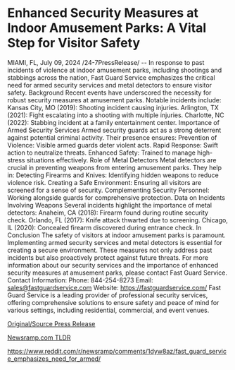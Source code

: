# Enhanced Security Measures at Indoor Amusement Parks: A Vital Step for Visitor Safety

MIAMI, FL, July 09, 2024 /24-7PressRelease/ -- In response to past incidents of violence at indoor amusement parks, including shootings and stabbings across the nation, Fast Guard Service emphasizes the critical need for armed security services and metal detectors to ensure visitor safety.  Background Recent events have underscored the necessity for robust security measures at amusement parks. Notable incidents include:  Kansas City, MO (2019): Shooting incident causing injuries. Arlington, TX (2021): Fight escalating into a shooting with multiple injuries. Charlotte, NC (2022): Stabbing incident at a family entertainment center.  Importance of Armed Security Services  Armed security guards act as a strong deterrent against potential criminal activity. Their presence ensures:  Prevention of Violence: Visible armed guards deter violent acts. Rapid Response: Swift action to neutralize threats. Enhanced Safety: Trained to manage high-stress situations effectively. Role of Metal Detectors Metal detectors are crucial in preventing weapons from entering amusement parks. They help in:  Detecting Firearms and Knives: Identifying hidden weapons to reduce violence risk. Creating a Safe Environment: Ensuring all visitors are screened for a sense of security. Complementing Security Personnel: Working alongside guards for comprehensive protection. Data on Incidents Involving Weapons Several incidents highlight the importance of metal detectors:  Anaheim, CA (2018): Firearm found during routine security check. Orlando, FL (2017): Knife attack thwarted due to screening. Chicago, IL (2020): Concealed firearm discovered during entrance check.  In Conclusion  The safety of visitors at indoor amusement parks is paramount. Implementing armed security services and metal detectors is essential for creating a secure environment. These measures not only address past incidents but also proactively protect against future threats.  For more information about our security services and the importance of enhanced security measures at amusement parks, please contact Fast Guard Service.  Contact Information:  Phone: 844-254-8273 Email: sales@fastguardservice.com Website: https://fastguardservice.com/  Fast Guard Service is a leading provider of professional security services, offering comprehensive solutions to ensure safety and peace of mind for various settings, including residential, commercial, and event venues. 

[Original/Source Press Release](https://www.24-7pressrelease.com/press-release/512352/enhanced-security-measures-at-indoor-amusement-parks-a-vital-step-for-visitor-safety)
                    

[Newsramp.com TLDR](None) 

https://www.reddit.com/r/newsramp/comments/1dyw8az/fast_guard_service_emphasizes_need_for_armed/